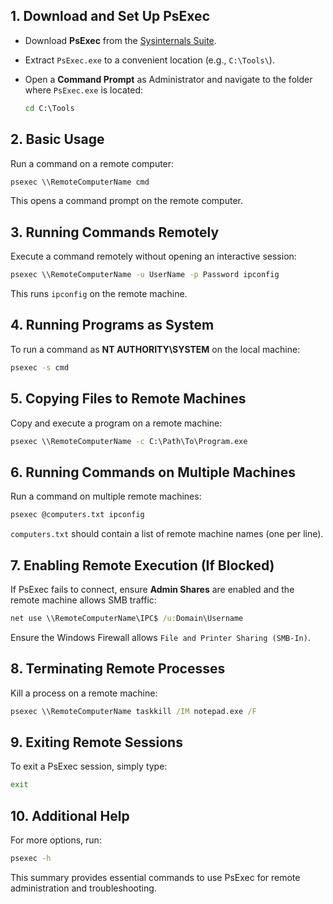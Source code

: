 ## 1. Download and Set Up PsExec
- Download **PsExec** from the [Sysinternals Suite](https://docs.microsoft.com/en-us/sysinternals/downloads/psexec).
- Extract `PsExec.exe` to a convenient location (e.g., `C:\Tools\`).
- Open a **Command Prompt** as Administrator and navigate to the folder where `PsExec.exe` is located:

  ```cmd
  cd C:\Tools
  ```

## 2. Basic Usage
Run a command on a remote computer:

```cmd
psexec \\RemoteComputerName cmd
```

This opens a command prompt on the remote computer.

## 3. Running Commands Remotely
Execute a command remotely without opening an interactive session:

```cmd
psexec \\RemoteComputerName -u UserName -p Password ipconfig
```

This runs `ipconfig` on the remote machine.

## 4. Running Programs as System
To run a command as **NT AUTHORITY\SYSTEM** on the local machine:

```cmd
psexec -s cmd
```

## 5. Copying Files to Remote Machines
Copy and execute a program on a remote machine:

```cmd
psexec \\RemoteComputerName -c C:\Path\To\Program.exe
```

## 6. Running Commands on Multiple Machines
Run a command on multiple remote machines:

```cmd
psexec @computers.txt ipconfig
```

`computers.txt` should contain a list of remote machine names (one per line).

## 7. Enabling Remote Execution (If Blocked)
If PsExec fails to connect, ensure **Admin Shares** are enabled and the remote machine allows SMB traffic:

```cmd
net use \\RemoteComputerName\IPC$ /u:Domain\Username
```

Ensure the Windows Firewall allows `File and Printer Sharing (SMB-In)`.

## 8. Terminating Remote Processes
Kill a process on a remote machine:

```cmd
psexec \\RemoteComputerName taskkill /IM notepad.exe /F
```

## 9. Exiting Remote Sessions
To exit a PsExec session, simply type:

```cmd
exit
```

## 10. Additional Help
For more options, run:

```cmd
psexec -h
```

This summary provides essential commands to use PsExec for remote administration and troubleshooting.

